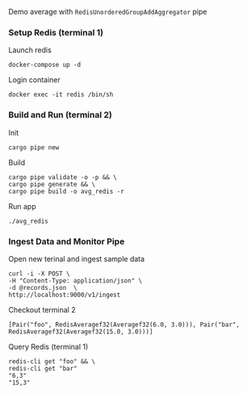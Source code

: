 Demo average with `RedisUnorderedGroupAddAggregator` pipe
### Setup Redis (terminal 1)
Launch redis
```
docker-compose up -d
```
Login container
```
docker exec -it redis /bin/sh
```
### Build and Run (terminal 2)
Init
```
cargo pipe new
```
Build
```
cargo pipe validate -o -p && \
cargo pipe generate && \
cargo pipe build -o avg_redis -r
```
Run app
```
./avg_redis
```
### Ingest Data and Monitor Pipe 
Open new terinal and ingest sample data
```
curl -i -X POST \
-H "Content-Type: application/json" \
-d @records.json  \
http://localhost:9000/v1/ingest
```
Checkout terminal 2
```
[Pair("foo", RedisAveragef32(Averagef32(6.0, 3.0))), Pair("bar", RedisAveragef32(Averagef32(15.0, 3.0)))]
```
Query Redis (terminal 1)
```
redis-cli get "foo" && \
redis-cli get "bar"
"6,3"
"15,3"
```